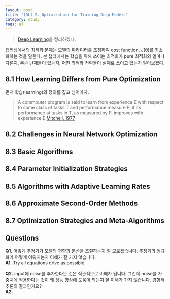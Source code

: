 ```yaml
---
layout: post
title: "[DL] 2. Optimization for Training Deep Models"
category: study
tags: ai
---
```


> [Deep Learning]을 정리하겠다.

딥러닝에서의 최적화 문제는 모델의 파라미터를 조정하여 cost function, J(θ)를 최소화하는 것을 말한다.
본 챕터에서는 학습을 위해 쓰이는 최적화가 pure 최적화와 얼마나 다른지, 무슨 난제들이 있는지, 어떤 최적화 전략들이 실제로 쓰이고 있는지 알아보겠다.
<!--more-->
## 8.1 How Learning Differs from Pure Optimization

먼저 학습(learning)의 정의를 짚고 넘어가자.
> A commputer program is said to learn from experience E with respect to some class of tasks T and performance measure P,
if its performance at tasks in T, as measured by P, improves with experience E [Mitchell, 1977]


## 8.2 Challenges in Neural Network Optimization

## 8.3 Basic Algorithms

## 8.4 Parameter Initialization Strategies

## 8.5 Algorithms with Adaptive Learning Rates

## 8.6 Approximate Second-Order Methods

## 8.7 Optimization Strategies and Meta-Algorithms

## Questions
**Q1.** 어떻게 추정기가 모델의 편향과 분산을 조절하는지 잘 모르겠습니다. 추정기의 정규화가 어떻게 이뤄지는지 이해가 잘 가지 않습니다.  <br>
**A1.** Try all equations drive as possible.

**Q2.** input에 noise를 추가한다는 것은 직관적으로 이해가 됩니다. 그런데 noise를 가중치에 적용한다는 것이 왜 성능 향상에 도움이 되는지 잘 이해가 가지 않습니다. 경험적 추론의 결과인가요? <br> 
**A2.** 


<!-- Links -->
[Deep Learning]: https://github.com/baejaeho18/MyLibrary/blob/main/Machine%20Learning/deeplearningbook.pdf
[Mitchell, 1977]: https://www.cin.ufpe.br/~cavmj/Machine%20-%20Learning%20-%20Tom%20Mitchell.pdf